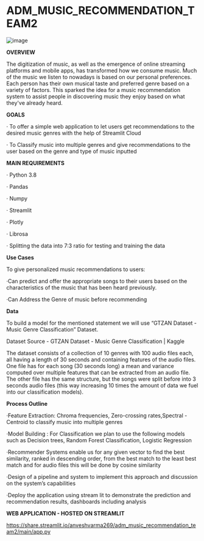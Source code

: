 # ADM_MUSIC_RECOMMENDATION_TEAM2


![image](https://user-images.githubusercontent.com/91440961/167236090-9bccae55-a072-4c41-925b-c24656022fc8.png)


**OVERVIEW**
 
The digitization of music, as well as the emergence of online streaming platforms and mobile apps, has transformed how we consume music. Much of the music we listen to nowadays is based on our personal preferences. Each person has their own musical taste and preferred genre based on a variety of factors. This sparked the idea for a music recommendation system to assist people in discovering music they enjoy based on what they've already heard.
 
**GOALS**
 
·   	To offer a simple web application to let users get recommendations to the desired music genres with the help of Streamlit Cloud


·   	To Classify music into multiple genres and give recommendations to the user based on the genre and type of music inputted
 
 
**MAIN REQUIREMENTS**


·   	Python 3.8


·   	Pandas


·   	Numpy


·   	Streamlit


·   	Plotly


·   	Librosa


·   	Splitting the data into 7:3 ratio for testing and training the data
 
**Use Cases**

 To give personalized music recommendations to users:

·Can predict and offer the appropriate songs to their users based on the characteristics of the music that has been heard previously.


·Can Address the Genre of music before recommending
 
**Data**
 
To build a model for the mentioned statement we will use “GTZAN Dataset - Music Genre Classification” Dataset.


Dataset Source - GTZAN Dataset - Music Genre Classification | Kaggle


The dataset consists of a collection of 10 genres with 100 audio files each, all having a length of 30 seconds and containing features of the audio files. One file has for each song (30 seconds long) a mean and variance computed over multiple features that can be extracted from an audio file. The other file has the same structure, but the songs were split before into 3 seconds audio files (this way increasing 10 times the amount of data we fuel into our classification models).


**Process Outline**


·Feature Extraction: Chroma frequencies, Zero-crossing rates,Spectral - Centroid to classify music into multiple genres


·Model Building : For Classification we plan to use the following models such as Decision trees, Random Forest Classification, Logistic Regression


·Recommender Systems enable us for any given vector to find the best similarity, ranked in descending order, from the best match to the least best match   and for audio files this will be done by cosine similarity


·Design of a pipeline and system to implement this approach and discussion on the system’s capabilities


·Deploy the application using stream lit to demonstrate the prediction and recommendation results, dashboards including analysis

**WEB APPLICATION - HOSTED ON STREAMLIT**

https://share.streamlit.io/anveshvarma269/adm_music_recommendation_team2/main/app.py





